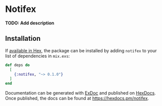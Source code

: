 # Notifex

**TODO: Add description**

## Installation

If [available in Hex](https://hex.pm/docs/publish), the package can be installed
by adding `notifex` to your list of dependencies in `mix.exs`:

```elixir
def deps do
  [
    {:notifex, "~> 0.1.0"}
  ]
end
```

Documentation can be generated with [ExDoc](https://github.com/elixir-lang/ex_doc)
and published on [HexDocs](https://hexdocs.pm). Once published, the docs can
be found at <https://hexdocs.pm/notifex>.

